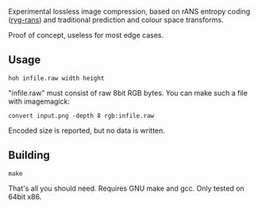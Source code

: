 Experimental lossless image compression, based on rANS entropy coding ([ryg-rans](https://github.com/rygorous/ryg_rans)) and traditional prediction and colour space transforms.

Proof of concept, useless for most edge cases.

## Usage

```
hoh infile.raw width height
```
"infile.raw" must consist of raw 8bit RGB bytes.
You can make such a file with imagemagick:
```
convert input.png -depth 8 rgb:infile.raw
```
Encoded size is reported, but no data is written.

## Building

```
make
```

That's all you should need. Requires GNU make and gcc.
Only tested on 64bit x86.
